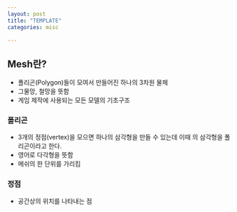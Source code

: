 ```yaml
---
layout: post
title: "TEMPLATE"
categories: misc

---
```




## Mesh란?

- 폴리곤(Polygon)들이 모여서 만들어진 하나의 3차원 물체
- 그물망, 철망을 뜻함
- 게임 제작에 사용되는 모든 모델의 기초구조



### 폴리곤

- 3개의 정점(vertex)을 모으면 하나의 삼각형을 만들 수 있는데 이때 의 삼각형을 폴리곤이라고 한다.
- 영어로 다각형을 뜻함
- 메쉬의 한 단위를 가리킴



### 정점

- 공간상의 위치를 나타내는 점



